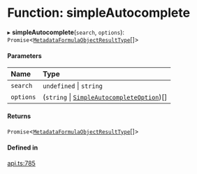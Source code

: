 # Function: simpleAutocomplete

▸ **simpleAutocomplete**(`search`, `options`): `Promise`<[`MetadataFormulaObjectResultType`](../interfaces/MetadataFormulaObjectResultType.md)[]\>

#### Parameters

| Name | Type |
| :------ | :------ |
| `search` | `undefined` \| `string` |
| `options` | (`string` \| [`SimpleAutocompleteOption`](../interfaces/SimpleAutocompleteOption.md))[] |

#### Returns

`Promise`<[`MetadataFormulaObjectResultType`](../interfaces/MetadataFormulaObjectResultType.md)[]\>

#### Defined in

[api.ts:785](https://github.com/coda/packs-sdk/blob/main/api.ts#L785)
